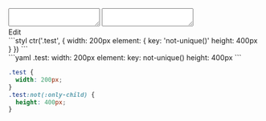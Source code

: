 <div data-size="170" class="code-cont" data-example="not-unique">
    <div class="code">
        <div class="code-wrap">
            <textarea id="stylus"></textarea>
            <textarea id="css"></textarea>
            <div class="edit-code">
                <span>Edit</span>
            </div>
        </div>
    </div>
</div>


<div data-size="170" data-examples="stylus"></div>
```styl
ctr('.test', {
  width: 200px
  element: {
    key: 'not-unique()'
    height: 400px
  }
})
```

<div data-size="170" data-examples="yaml"></div>
```yaml
.test:
  width: 200px
  element:
    key: not-unique()
    height: 400px
```

```css
.test {
  width: 200px;
}
.test:not(:only-child) {
  height: 400px;
}
```
<div class="cf"></div>
